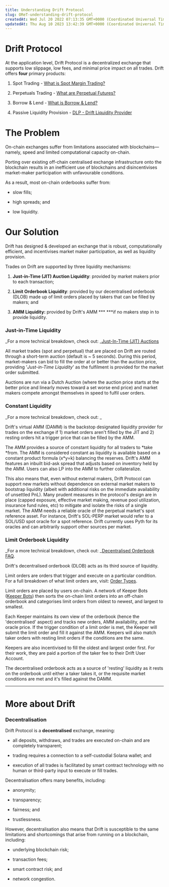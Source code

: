 ```yaml
---
title: Understanding Drift Protocol
slug: OReT-understanding-drift-protocol
createdAt: Wed Jul 20 2022 07:13:35 GMT+0000 (Coordinated Universal Time)
updatedAt: Thu Aug 10 2023 13:42:39 GMT+0000 (Coordinated Universal Time)
---
```


# Drift Protocol

At the application level, Drift Protocol is a decentralized exchange that supports low slippage, low fees, and minimal price impact on all trades. Drift offers **four** primary products:

1.  Spot Trading - [What is Spot Margin Trading?](<../Trading/5 What is Spot Margin Trading_.md>)&#x20;

2.  Perpetuals Trading - [What are Perpetual Futures?](<../Trading/1 What are Perpetual Futures_.md>)&#x20;

3.  Borrow & Lend - [What is Borrow & Lend?](<../Lend & Borrow/0 What is Borrow _ Lend_.md>)&#x20;

4.  Passive Liquidity Provision - [DLP - Drift Liquidity Provider](<../Providing Liquidity/0 DLP - Drift Liquidity Provider.md>)

# The Problem

On-chain exchanges suffer from limitations associated with blockchains—namely, speed and limited computational capacity on-chain.&#x20;

Porting over existing off-chain centralised exchange infrastructure onto the blockchain results in an inefficient use of blockchains and disincentivises market-maker participation with unfavourable conditions.&#x20;

As a result, most on-chain orderbooks suffer from:&#x20;

-   slow fills;&#x20;

-   high spreads; and&#x20;

-   low liquidity.

# Our Solution

Drift has designed & developed an exchange that is robust, computationally efficient, and incentivises market maker participation, as well as liquidity provision.&#x20;

Trades on Drift are supported by three liquidity mechanisms:

1.  **Just-in-Time (JIT) Auction Liquidity**: provided by market makers prior to each transaction;

2.  **Limit Orderbook Liquidity**: provided by our decentralised orderbook (DLOB) made up of limit orders placed by takers that can be filled by makers; and

3.  **AMM Liquidity:** provided by Drift's AMM **\* \***if no makers step in to provide liquidity.

### Just-in-Time Liquidity

_For a more technical breakdown, check out: _[Just-In-Time (JIT) Auctions](<./6 Just-In-Time _JIT_ Auctions.md#mFAd->)

All market trades (spot and perpetual) that are placed on Drift are routed through a short-term auction (default is \~ 5 seconds). During this period, market-makers can bid to fill the order at or better than the auction price, providing '_Just-in-Time Liquidity_' as the fulfilment is provided for the market order submitted.&#x20;

Auctions are run via a Dutch Auction (where the auction price starts at the better price and linearly moves toward a set worse end price) and market makers compete amongst themselves in speed to fulfil user orders.&#x20;

### Constant Liquidity

_For a more technical breakdown, check out: _

Drift's virtual AMM (DAMM) is the backstop designated liquidity provider for trades on the exchange if 1) market orders aren't filled by the JIT and 2) resting orders hit a trigger price that can be filled by the AMM.

The AMM provides a source of constant liquidity for all traders to *take *from. The AMM is considered constant as liquidity is available based on a constant product formula (x\*y=k) balancing the reserves. Drift's AMM features an inbuilt bid-ask spread that adjusts based on inventory held by the AMM. Users can also LP into the AMM to further collateralize.

This also means that, even without external makers, Drift Protocol can support new markets without dependence on external market makers to bootstrap liquidity (albeit with additional risks on the immediate availability of unsettled PnL). Many prudent measures in the protocol's design are in place (capped exposure, effective market making, revenue pool utilization, insurance fund rules, etc) to mitigate and isolate the risks of a single market. The AMM needs a reliable oracle of the perpetual market's spot reference asset. For instance, Drift's SOL-PERP market would refer to a SOL/USD spot oracle for a spot reference. Drift currently uses Pyth for its oracles and can arbitrarily support other sources per market.

### Limit Orderbook Liquidity

_For a more technical breakdown, check out: _[Decentralised Orderbook FAQ](<./2 Decentralised Orderbook FAQ.md>).

Drift's decentralised orderbook (DLOB) acts as its third source of liquidity.&#x20;

Limit orders are orders that trigger and execute on a particular condition. For a full breakdown of what limit orders are, visit: [Order Types](<../Trading/6 Order Types.md>).&#x20;

Limit orders are placed by users on-chain. A network of Keeper Bots ([Keeper Bots](<./3 Keeper Bots.md>)) then sorts the on-chain limit orders into an off-chain orderbook and categorises limit orders from oldest to newest, and largest to smallest.&#x20;

Each Keeper maintains its own view of the orderbook (hence the 'decentralised' aspect) and tracks new orders, AMM availability, and the oracle price. If the trigger condition of a limit order is met, the Keeper will submit the limit order and fill it against the AMM. Keepers will also match taker orders with resting limit orders if the conditions are the same.

Keepers are also incentivised to fill the oldest and largest order first. For their work, they are paid a portion of the taker fee to their Drift User Account.&#x20;

The decentralised orderbook acts as a source of 'resting' liquidity as it rests on the orderbook until either a taker takes it, or the requisite market conditions are met and it's filled against the DAMM.&#x20;

---

# More about Drift

### Decentralisation

Drift Protocol is a **decentralised** exchange, meaning:&#x20;

-   all deposits, withdraws, and trades are executed on-chain and are completely transparent;&#x20;

-   trading requires a connection to a self-custodial Solana wallet; and

-   execution of all trades is facilitated by smart contract technology with no human or third-party input to execute or fill trades.&#x20;

Decentralisation offers many benefits, including:&#x20;

-   anonymity;&#x20;

-   transparency;&#x20;

-   fairness; and

-   trustlessness.&#x20;

However, decentralisation also means that Drift is susceptible to the same limitations and shortcomings that arise from running on a blockchain, including:

-   underlying blockchain risk;

-   transaction fees;&#x20;

-   smart contract risk; and

-   network congestion.&#x20;
